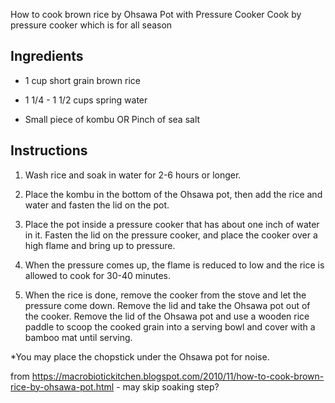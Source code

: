 
How to cook brown rice by Ohsawa Pot with Pressure Cooker
Cook by pressure cooker which is for all season

## Ingredients

 * 1 cup     short grain brown rice

 * 1 1/4 - 1 1/2 cups spring water

 * Small piece of kombu OR Pinch of sea salt

## Instructions

1) Wash rice and soak in water for 2-6 hours or longer.

2) Place the kombu in the bottom of the Ohsawa pot, then add the rice and water and fasten the lid on the pot.

3) Place the pot inside a pressure cooker that has about one inch of water in it. Fasten the lid on the pressure cooker, and place the cooker over a high flame and bring up to pressure.

4) When the pressure comes up, the flame is reduced to low and the rice is allowed to cook for 30-40 minutes.

5) When the rice is done, remove the cooker from the stove and let the pressure come down. Remove the lid and take the Ohsawa pot out of the cooker. Remove the lid of the Ohsawa pot and use a wooden rice paddle to scoop the cooked grain into a serving bowl and cover with a bamboo mat until serving.


*You may place the chopstick under the Ohsawa pot for noise.

from https://macrobiotickitchen.blogspot.com/2010/11/how-to-cook-brown-rice-by-ohsawa-pot.html - may skip soaking step?